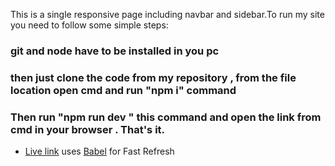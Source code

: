 This is a single responsive page including navbar and sidebar.To run my site you need to follow some simple steps:

### git and node have to be installed in you pc
### then just clone the code from my repository , from the file location open cmd and run "npm i" command
### Then run "npm run dev " this command and open the link from cmd in your browser . That's it.

- [Live link](https://magenta-gumption-3e2a4e.netlify.app/) uses [Babel](https://babeljs.io/) for Fast Refresh


